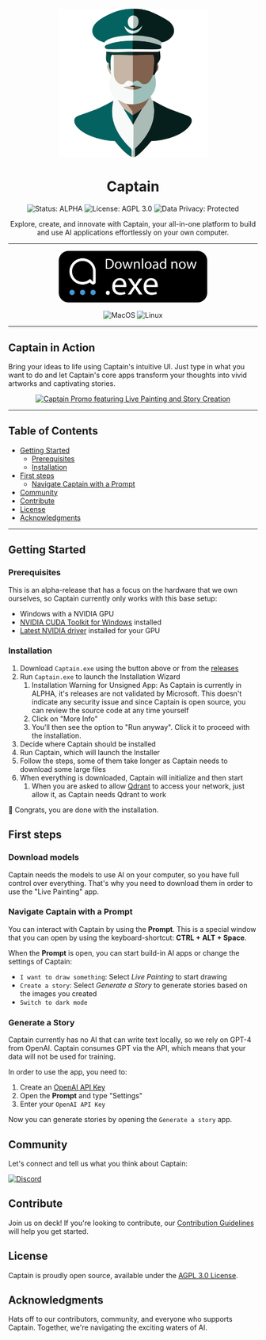 <p align="center">
    <img src="./docs/logo.png" alt="Download Captain" width="300">
</p>

<h1 align="center">Captain</h1>

<div align="center">
    <img alt="Status: ALPHA" src="https://img.shields.io/badge/Status-ALPHA-purple?style=for-the-badge">
    <img alt="License: AGPL 3.0" src="https://img.shields.io/badge/License-AGPL%203.0-blue?style=for-the-badge">
    <img alt="Data Privacy: Protected" src="https://img.shields.io/badge/Data%20Privacy-Protected-cyan?style=for-the-badge">
</div>

<p align="center">
Explore, create, and innovate with Captain, your all-in-one platform to build and use AI
applications effortlessly on your own computer.
</p>

---

<!-- releases -->
<p align="center">
  <a href="https://github.com/blib-la/captain/releases/download/v1.0.0-alpha.18/Captain-Setup-1.0.0-alpha.18.exe">
    <img src="./docs/download.svg" alt="Download Captain" width="300">
  </a>
</p>
<!-- releasesstop -->

<div align="center">
  <img alt="MacOS" src="https://img.shields.io/badge/MacOS-Coming Soon-white?style=for-the-badge">
  <img alt="Linux" src="https://img.shields.io/badge/Linux-Coming Soon-yellow?style=for-the-badge">
</div>

---

## Captain in Action

Bring your ideas to life using Captain's intuitive UI. Just type in what you want to do and let
Captain's core apps transform your thoughts into vivid artworks and captivating stories.

<p align="center">
    <a href="https://www.youtube.com/watch?v=tf2OSggA0f8"><img src="https://github.com/blib-la/captain/assets/492378/dcff212a-8bfd-4657-9298-5d4e919461c7" alt="Captain Promo featuring Live Painting and Story Creation" /></a>
</p>

---

<h2>Table of Contents</h2>

<!-- toc -->

-   [Getting Started](#getting-started)
    -   [Prerequisites](#prerequisites)
    -   [Installation](#installation)
-   [First steps](#first-steps)
    -   [Navigate Captain with a Prompt](#navigate-captain-with-a-prompt)
-   [Community](#community)
-   [Contribute](#contribute)
-   [License](#license)
-   [Acknowledgments](#acknowledgments)

<!-- tocstop -->

---

## Getting Started

### Prerequisites

This is an alpha-release that has a focus on the hardware that we own ourselves, so Captain
currently only works with this base setup:

-   Windows with a NVIDIA GPU
-   [NVIDIA CUDA Toolkit for Windows](https://developer.nvidia.com/cuda-downloads?target_os=Windows&target_arch=x86_64)
    installed
-   [Latest NVIDIA driver](https://www.nvidia.com/download/index.aspx) installed for your GPU

### Installation

1. Download `Captain.exe` using the button above or from the
   [releases](https://github.com/blib-la/captain/releases)
2. Run `Captain.exe` to launch the Installation Wizard
    1. Installation Warning for Unsigned App: As Captain is currently in ALPHA, it's releases are
       not validated by Microsoft. This doesn't indicate any security issue and since Captain is
       open source, you can review the source code at any time yourself
    2. Click on "More Info"
    3. You'll then see the option to "Run anyway". Click it to proceed with the installation.
3. Decide where Captain should be installed
4. Run Captain, which will launch the Installer
5. Follow the steps, some of them take longer as Captain needs to download some large files
6. When everything is downloaded, Captain will initialize and then start
    1. When you are asked to allow [Qdrant](https://qdrant.tech/) to access your network, just allow
       it, as Captain needs Qdrant to work

🎉 Congrats, you are done with the installation.

## First steps

### Download models

Captain needs the models to use AI on your computer, so you have full control over everything.
That's why you need to download them in order to use the "Live Painting" app.

### Navigate Captain with a Prompt

You can interact with Captain by using the **Prompt**. This is a special window that you can open by
using the keyboard-shortcut: **CTRL + ALT + Space**.

When the **Prompt** is open, you can start build-in AI apps or change the settings of Captain:

-   `I want to draw something`: Select _Live Painting_ to start drawing
-   `Create a story`: Select _Generate a Story_ to generate stories based on the images you created
-   `Switch to dark mode`

### Generate a Story

Captain currently has no AI that can write text locally, so we rely on GPT-4 from OpenAI. Captain
consumes GPT via the API, which means that your data will not be used for training.

In order to use the app, you need to:

1. Create an [OpenAI API Key](https://platform.openai.com/api-keys)
2. Open the **Prompt** and type "Settings"
3. Enter your `OpenAI API Key`

Now you can generate stories by opening the `Generate a story` app.

## Community

Let's connect and tell us what you think about Captain:

[![Discord](https://img.shields.io/discord/1091306623819059300?color=7289da&label=Discord&logo=discord&logoColor=fff&style=for-the-badge)](https://discord.com/invite/m3TBB9XEkb)

## Contribute

Join us on deck! If you're looking to contribute, our
[Contribution Guidelines](./.github/CONTRIBUTING.md) will help you get started.

## License

Captain is proudly open source, available under the [AGPL 3.0 License](./LICENSE).

## Acknowledgments

Hats off to our contributors, community, and everyone who supports Captain. Together, we're
navigating the exciting waters of AI.
